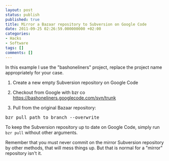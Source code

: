 ```yaml
---
layout: post
status: publish
published: true
title: Mirror a Bazaar repository to Subversion on Google Code
date: 2011-09-25 02:26:59.000000000 +02:00
categories:
- Hacks
- Software
tags: []
comments: []
---
```

In this example I use the "bashoneliners" project, replace the project name appropriately for your case.

1. Create a new empty Subversion repository on Google Code

2. Checkout from Google with bzr co https://bashoneliners.googlecode.com/svn/trunk

3. Pull from the original Bazaar repository:
<pre>bzr pull path_to_branch --overwrite</pre>
To keep the Subversion repository up to date on Google Code, simply run `bzr pull` without other arguments.

Remember that you must never commit on the mirror Subversion repository by other methods, that will mess things up. But that is normal for a "mirror" repository isn't it.
